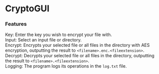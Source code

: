 # CryptoGUI
### Features
Key: Enter the key you wish to encrypt your file with.  
Input: Select an input file or directory.  
Encrypt: Encrypts your selected file or all files in the directory with AES encryption, outputting the result to `<filename>.enc.<fileextension>`.  
Decrypt: Decrypts your selected file or all files in the directory, outputting the result to `<filename>.<fileextension>`.  
Logging: The program logs its operations in the `log.txt` file.
